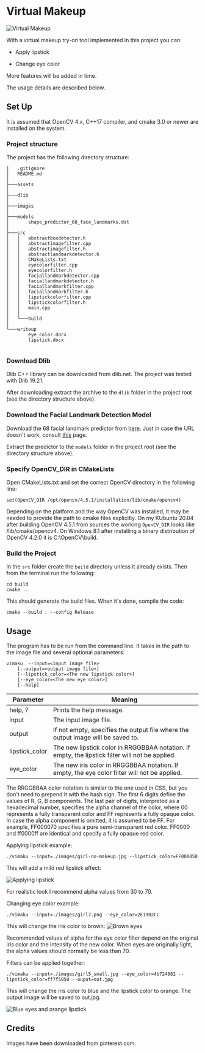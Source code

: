# Virtual Makeup

![Virtual Makeup](./assets/green_eyes_red_lipstick.jpg)

With a virtual makeup try-on tool implemented in this project you can:

* Apply lipstick

* Change eye color

More features will be added in time.

The usage details are described below.

## Set Up

It is assumed that OpenCV 4.x, C++17 compiler, and cmake 3.0 or newer are installed on the system.

### Project structure

The project has the following directory structure:
```
│   .gitignore
│   README.md
│   
├───assets
│       
├───dlib
│               
├───images
│       
├───models
│       shape_predictor_68_face_landmarks.dat
│       
├───src
│   │   abstractboxdetector.h
│   │   abstractimagefilter.cpp
│   │   abstractimagefilter.h
│   │   abstractlandmarkdetector.h
│   │   CMakeLists.txt
│   │   eyecolorfilter.cpp
│   │   eyecolorfilter.h
│   │   faciallandmarkdetector.cpp
│   │   faciallandmarkdetector.h
│   │   faciallandmarkfilter.cpp
│   │   faciallandmarkfilter.h
│   │   lipstickcolorfilter.cpp
│   │   lipstickcolorfilter.h
│   │   main.cpp
│   │   
│   └───build
│                           
└───writeup
        eye_color.docx
        lipstick.docx
        
```

### Download Dlib

Dlib C++ library can be downloaded from dlib.net. The project was tested with Dlib 19.21.

After downloading extract the archive to the `dlib` folder in the project root (see the directory structure above). 

### Download the Facial Landmark Detection Model

Download the 68 facial landmark predictor from [here](https://github.com/davisking/dlib-models/blob/master/shape_predictor_68_face_landmarks.dat.bz2). Just in case the URL doesn't work, consult [this](https://github.com/davisking/dlib-models#shape_predictor_68_face_landmarksdatbz2) page.

Extract the predictor to the `models` folder in the project root (see the directory structure above).

### Specify OpenCV_DIR in CMakeLists

Open CMakeLists.txt and set the correct OpenCV directory in the following line:

```
set(OpenCV_DIR /opt/opencv/4.5.1/installation/lib/cmake/opencv4)
```

Depending on the platform and the way OpenCV was installed, it may be needed to provide the path to cmake files explicitly. On my KUbuntu 20.04 after building OpenCV 4.5.1 from sources the working `OpenCV_DIR` looks like <OpenCV installation path>/lib/cmake/opencv4. On Windows 8.1 after installing a binary distribution of OpenCV 4.2.0 it is C:\OpenCV\build.


### Build the Project

In the `src` folder create the `build` directory unless it already exists. Then from the terminal run the following:

```
cd build
cmake ..
```

This should generate the build files. When it's done, compile the code:

```
cmake --build . --config Release
```


## Usage

The program has to be run from the command line. It takes in the path to the image file and several optional parameters: 

```
vimaku  --input=<input image file>
	[--output=<output image file>]
	[--lipstick_color=<The new lipstick color>]
	[--eye_color=<The new eye color>]		
	[--help]
```

Parameter    | Meaning 
------------ | --------------------------------------
help, ? | Prints the help message.
input | The input image file.
output | If not empty, specifies the output file where the output image will be saved to.
lipstick_color | The new lipstick color in RRGGBBAA notation. If empty, the lipstick filter will not be applied.
eye_color | The new iris color in RRGGBBAA notation. If empty, the eye color filter will not be applied.

The RRGGBBAA color notation is similar to the one used in CSS, but you don't need to prepend it with the hash sign. The first 6 digits define the values 
of R, G, B components. The last pair of digits, interpreted as a hexadecimal number, specifies the alpha channel of the color, where 00 represents a fully transparent color and FF represents a fully opaque color. In case the alpha component is omitted, it is assumed to be FF. For example, FF000070 specifies a pure semi-transparent red color. FF0000 and ff0000ff are identical and specify a fully opaque red color.

Applying lipstick example:
```
./vimaku --input=./images/girl-no-makeup.jpg --lipstick_color=FF000050 
```

This will add a mild red lipstick effect:

![Applying lipstick](./assets/lipstick.jpg)

For realistic look I recommend alpha values from 30 to 70.


Changing eye color example:
```
./vimaku --input=./images/girl7.png --eye_color=2E1902CC  
```

This will change the iris color to brown:
![Brown eyes](./assets/eye_color_brown.jpg)

Recommended values of alpha for the eye color filter depend on the original iris color and the intensity of the new color. When eyes are originally light, the alpha values should normally be less than 70.  

Filters can be applied together:
```
./vimaku --input=./images/girl5_small.jpg --eye_color=4b724882 --lipstick_color=ff7f5050 --ouput=out.jpg  
```

This will change the iris color to blue and the lipstick color to orange. The output image will be saved to out.jpg. 

![Blue eyes and orange lipstick](./assets/blue_eyes_and_orange_lipstick.jpg)


## Credits

Images have been downloaded from pinterest.com.
